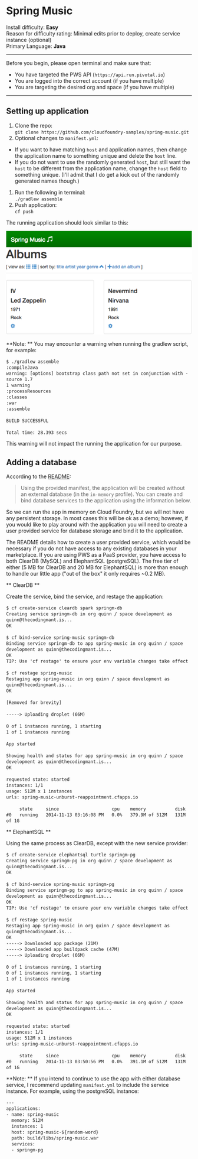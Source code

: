 # Spring Music

Install difficulty: **Easy**<br />
Reason for difficulty rating: Minimal edits prior to deploy, create service instance (optional)<br />
Primary Language: **Java**

---

Before you begin, please open terminal and make sure that:
* You have targeted the PWS API (`https://api.run.pivotal.io`)
* You are logged into the correct account (if you have multiple)
* You are targeting the desired org and space (if you have multiple)

---

## Setting up application

1. Clone the repo: <br />`git clone https://github.com/cloudfoundry-samples/spring-music.git`
1. Optional changes to `manifest.yml`:
  * If you want to have matching `host` and application names, then change the application name to something unique and delete the `host` line.
  * If you do not want to use the randomly generated `host`, but still want the `host` to be different from the application name, change the `host` field to something unique. (I'll admit that I do get a kick out of the randomly generated names though.)
1. Run the following in terminal: <br />`./gradlew assemble`
1. Push application: <br />`cf push`

The running application should look similar to this:

![](../images/springmusicInstall-1.png)

**Note: ** You may encounter a warning when running the gradlew script, for example:

```
$ ./gradlew assemble
:compileJava
warning: [options] bootstrap class path not set in conjunction with -source 1.7
1 warning
:processResources
:classes
:war
:assemble

BUILD SUCCESSFUL

Total time: 28.393 secs
```

This warning will not impact the running the application for our purpose.

## Adding a database

According to the [README](https://github.com/cloudfoundry-samples/spring-music):

> Using the provided manifest, the application will be created without an external database (in the `in-memory` profile). You can create and bind database services to the application using the information below.

So we can run the app in memory on Cloud Foundry, but we will not have any persistent storage. In most cases this will be ok as a demo; however, if you would like to play around with the application you will need to create a user provided service for database storage and bind it to the application.

The README details how to create a user provided service, which would be necessary if you do not have access to any existing databases in your marketplace. If you are using PWS as a PaaS provider, you have access to both ClearDB (MySQL) and ElephantSQL (postgreSQL). The free tier of either (5 MB for ClearDB and 20 MB for ElephantSQL) is more than enough to handle our little app ("out of the box" it only requires ~0.2 MB).

** ClearDB **

Create the service, bind the service, and restage the application:

```
$ cf create-service cleardb spark springm-db
Creating service springm-db in org quinn / space development as quinn@thecodingmant.is...
OK

$ cf bind-service spring-music springm-db
Binding service springm-db to app spring-music in org quinn / space development as quinn@thecodingmant.is...
OK
TIP: Use 'cf restage' to ensure your env variable changes take effect

$ cf restage spring-music
Restaging app spring-music in org quinn / space development as quinn@thecodingmant.is...
OK

[Removed for brevity]

-----> Uploading droplet (66M)

0 of 1 instances running, 1 starting
1 of 1 instances running

App started

Showing health and status for app spring-music in org quinn / space development as quinn@thecodingmant.is...
OK

requested state: started
instances: 1/1
usage: 512M x 1 instances
urls: spring-music-unburst-reappointment.cfapps.io

     state     since                    cpu    memory           disk
#0   running   2014-11-13 03:16:08 PM   0.0%   379.9M of 512M   131M of 1G
```

** ElephantSQL **

Using the same process as ClearDB, except with the new service provider:

```
$ cf create-service elephantsql turtle springm-pg
Creating service springm-pg in org quinn / space development as quinn@thecodingmant.is...
OK

$ cf bind-service spring-music springm-pg
Binding service springm-pg to app spring-music in org quinn / space development as quinn@thecodingmant.is...
OK
TIP: Use 'cf restage' to ensure your env variable changes take effect

$ cf restage spring-music
Restaging app spring-music in org quinn / space development as quinn@thecodingmant.is...
OK
-----> Downloaded app package (21M)
-----> Downloaded app buildpack cache (47M)
-----> Uploading droplet (66M)

0 of 1 instances running, 1 starting
0 of 1 instances running, 1 starting
1 of 1 instances running

App started

Showing health and status for app spring-music in org quinn / space development as quinn@thecodingmant.is...
OK

requested state: started
instances: 1/1
usage: 512M x 1 instances
urls: spring-music-unburst-reappointment.cfapps.io

     state     since                    cpu    memory           disk
#0   running   2014-11-13 03:50:56 PM   0.0%   391.1M of 512M   131M of 1G
```

**Note: ** If you intend to continue to use the app with either database service, I recommend updating `manifest.yml` to include the service instance. For example, using the postgreSQL instance:

```
---
applications:
- name: spring-music
  memory: 512M
  instances: 1
  host: spring-music-${random-word}
  path: build/libs/spring-music.war
  services:
  - springm-pg
```
